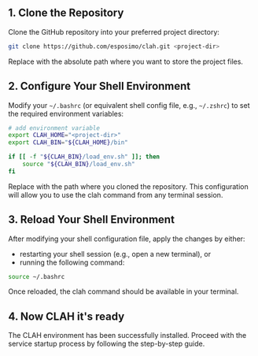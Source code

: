 ## 1. Clone the Repository

Clone the GitHub repository into your preferred project directory:

```bash title="bash"
git clone https://github.com/esposimo/clah.git <project-dir>
```
Replace <project-dir> with the absolute path where you want to store the project files.

## 2. Configure Your Shell Environment

Modify your `~/.bashrc` (or equivalent shell config file, e.g., `~/.zshrc`) to set the required environment variables:

```bash title="bash" linenums="1"
# add environment variable
export CLAH_HOME="<project-dir>"
export CLAH_BIN="${CLAH_HOME}/bin"

if [[ -f "${CLAH_BIN}/load_env.sh" ]]; then
    source "${CLAH_BIN}/load_env.sh"
fi
```
Replace <project-dir> with the path where you cloned the repository.
This configuration will allow you to use the clah command from any terminal session.

## 3. Reload Your Shell Environment

After modifying your shell configuration file, apply the changes by either:

- restarting your shell session (e.g., open a new terminal), or  
- running the following command:

```bash title="bash"
source ~/.bashrc
```
Once reloaded, the clah command should be available in your terminal.

## 4. Now CLAH it's ready

The CLAH environment has been successfully installed. Proceed with the service startup process by following the step-by-step guide.